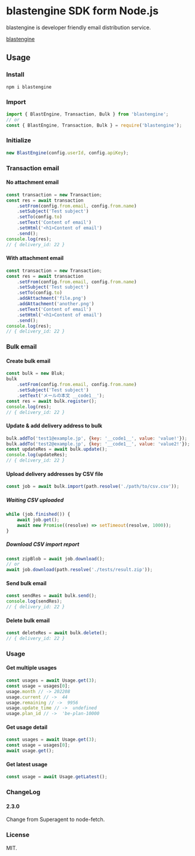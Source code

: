 # blastengine SDK form Node.js

blastengine is developer friendly email distribution service.

[blastengine](https://blastengine.jp/)

## Usage

### Install

```
npm i blastengine
```

### Import

```js
import { BlastEngine, Transaction, Bulk } from 'blastengine';
// or
const { BlastEngine, Transaction, Bulk } = require('blastengine');
```

### Initialize

```js
new BlastEngine(config.userId, config.apiKey);
```

### Transaction email

#### No attachment email

```js
const transaction = new Transaction;
const res = await transaction
	.setFrom(config.from.email, config.from.name)
	.setSubject('Test subject')
	.setTo(config.to)
	.setText('Content of email')
	.setHtml('<h1>Content of email')
	.send();
console.log(res);
// { delivery_id: 22 }
```

#### With attachment email

```js
const transaction = new Transaction;
const res = await transaction
	.setFrom(config.from.email, config.from.name)
	.setSubject('Test subject')
	.setTo(config.to)
	.addAttachment('file.png')
	.addAttachment('another.png')
	.setText('Content of email')
	.setHtml('<h1>Content of email')
	.send();
console.log(res);
// { delivery_id: 22 }
```

### Bulk email

#### Create bulk email

```js
const bulk = new Bluk;
bulk
	.setFrom(config.from.email, config.from.name)
	.setSubject('Test subject')
	.setText('メールの本文 __code1__');
const res = await bulk.register();
console.log(res);
// { delivery_id: 22 }
```

#### Update & add delivery address to bulk

```js
bulk.addTo('test1@example.jp', {key: '__code1__', value: 'value!'});
bulk.addTo('test2@example.jp', {key: '__code1__', value: 'value2!'});
const updateRes = await bulk.update();
console.log(updateRes);
// { delivery_id: 22 }
```

#### Upload delivery addresses by CSV file

```js
const job = await bulk.import(path.resolve('./path/to/csv.csv'));
```

##### Waiting CSV uploaded

```js
while (job.finished()) {
	await job.get();
	await new Promise((resolve) => setTimeout(resolve, 1000));
}
```

##### Download CSV import report

```js
const zipBlob = await job.download();
// or
await job.download(path.resolve('./tests/result.zip'));
```

#### Send bulk email

```js
const sendRes = await bulk.send();
console.log(sendRes);
// { delivery_id: 22 }
```

#### Delete bulk email

```js
const deleteRes = await bulk.delete();
// { delivery_id: 22 }
```

### Usage

#### Get multiple usages

```ts
const usages = await Usage.get(3);
const usage = usages[0];
usage.month // -> 202208
usage.current // ->  44
usage.remaining // ->  9956
usage.update_time // ->  undefined
usage.plan_id // ->  'be-plan-10000
```

#### Get usage detail

```ts
const usages = await Usage.get(3);
const usage = usages[0];
await usage.get();
```

#### Get latest usage

```ts
const usage = await Usage.getLatest();
```

### ChangeLog

#### 2.3.0

Change from Superagent to node-fetch.

### License

MIT.


